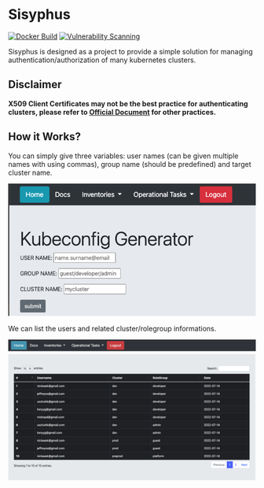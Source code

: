 # Sisyphus

[![Docker Build](https://github.com/ugur99/sisyphus/actions/workflows/docker-image.yml/badge.svg?branch=main)](https://github.com/ugur99/sisyphus/actions/workflows/docker-image.yml) [![Vulnerability Scanning](https://github.com/ugur99/sisyphus/actions/workflows/scan.yml/badge.svg?branch=main)](https://github.com/ugur99/sisyphus/actions/workflows/scan.yml)

Sisyphus is designed as a project to provide a simple solution for managing authentication/authorization of many kubernetes clusters. 

## Disclaimer

**X509 Client Certificates may not be the best practice for authenticating clusters, please refer to [Official Document](https://kubernetes.io/docs/reference/access-authn-authz/authentication/) for other practices.**

## How it Works?
You can simply give three variables: user names (can be given multiple names with using commas), group name (should be predefined) and target cluster name.

![kubeconfiggenerator](src/image/kubeconfiggenerator.png)

We can list the users and related cluster/rolegroup informations. 

![clusteruserlist](src/image/clusteruserlist.png)



